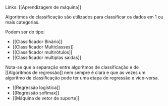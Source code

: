---
---

Links: [[Aprendizagem de máquina]]

Algoritmos de classificação são utilizados para classificar os dados em 1 ou mais categorias. 

Podem ser do tipo:
- [[Classificador Binário]]
- [[Classificador Multiclasses]]
- [[Classificador multirótulos]]
- [[Classificador multiplas saídas]]

Nota-se que a separação entre algoritmos de classificação e de [[Algoritmos de regressão]] nem sempre é clara e que as vezes um algoritmo de classificação pode ter uma etapa de regressão e vice-versa. 

- [[Regressão logística]]
- [[Regressão softmax]]
- [[Máquina de vetor de suporte]]